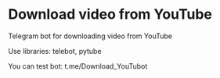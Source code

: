 # Download video from YouTube
Telegram bot for downloading video from YouTube

Use libraries: telebot, pytube

You can test bot: t.me/Download_YouTubot

